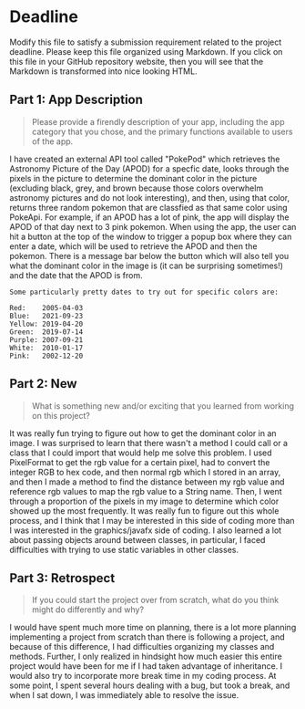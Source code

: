 # Deadline

Modify this file to satisfy a submission requirement related to the project
deadline. Please keep this file organized using Markdown. If you click on
this file in your GitHub repository website, then you will see that the
Markdown is transformed into nice looking HTML.

## Part 1: App Description

> Please provide a firendly description of your app, including the app
> category that you chose, and the primary functions available to users
> of the app.

I have created an external API tool called "PokePod" which retrieves the Astronomy Picture of the Day (APOD) for a specfic date, looks through the pixels in the picture to determine the dominant color in the picture (excluding black, grey, and brown because those colors overwhelm astronomy pictures and do not look interesting), and then, using that color, returns three random pokemon that are classfied as that same color using PokeApi. For example, if an APOD has a lot of pink, the app will display the APOD of that day next to 3 pink pokemon. When using the app, the user can hit a button at the top of the window to trigger a popup box where they can enter a date, which will be used to retrieve the APOD and then the pokemon. There is a message bar below the button which will also tell you what the dominant color in the image is (it can be surprising sometimes!) and the date that the APOD is from.

    Some particularly pretty dates to try out for specific colors are:

    Red:    2005-04-03
    Blue:   2021-09-23
    Yellow: 2019-04-20
    Green:  2019-07-14
    Purple: 2007-09-21
    White:  2010-01-17
    Pink:   2002-12-20

## Part 2: New

> What is something new and/or exciting that you learned from working
> on this project?

It was really fun trying to figure out how to get the dominant color in an image. I was surprised to learn that there wasn't a method I could call or a class that I could import that would help me solve this problem. I used PixelFormat to get the rgb value for a certain pixel, had to convert the integer RGB to hex code, and then normal rgb which I stored in an array, and then I made a method to find the distance between my rgb value and reference rgb values to map the rgb value to a String name. Then, I went through a proportion of the pixels in my image to determine which color showed up the most frequently. It was really fun to figure out this whole process, and I think that I may be interested in this side of coding more than I was interested in the graphics/javafx side of coding. I also learned a lot about passing objects around between classes, in particular, I faced difficulties with trying to use static variables in other classes.

## Part 3: Retrospect

> If you could start the project over from scratch, what do
> you think might do differently and why?

I would have spent much more time on planning, there is a lot more planning implementing a project from scratch than there is following a project, and because of this difference, I had difficulties organizing my classes and methods. Further, I only realized in hindsight how much easier this entire project would have been for me if I had taken advantage of inheritance. I would also try to incorporate more break time in my coding process. At some point, I spent several hours dealing with a bug, but took a break, and when I sat down, I was immediately able to resolve the issue.
